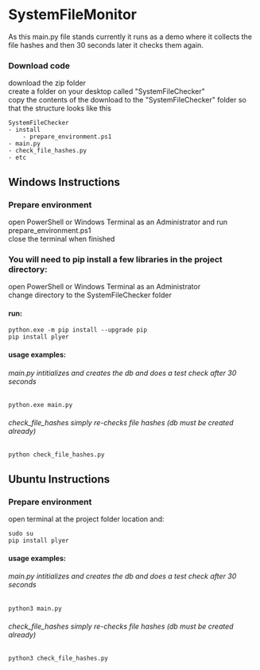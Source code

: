 # SystemFileMonitor

As this main.py file stands currently it runs as a demo where it collects the file hashes and then 30 seconds later it checks them again.

### Download code

download the zip folder<br>
create a folder on your desktop called "SystemFileChecker"<br>
copy the contents of the download to the "SystemFileChecker" folder so that the structure looks like this<br>
```
SystemFileChecker
- install
    - prepare_environment.ps1
- main.py
- check_file_hashes.py
- etc
```

## Windows Instructions

### Prepare environment

open PowerShell or Windows Terminal as an Administrator and run prepare_environment.ps1<br>
close the terminal when finished<br>

### You will need to pip install a few libraries in the project directory:

open PowerShell or Windows Terminal as an Administrator<br>
change directory to the SystemFileChecker folder<br>

#### run:

```
python.exe -m pip install --upgrade pip
pip install plyer
```

#### usage examples:

###### main.py intitializes and creates the db and does a test check after 30 seconds
```
python.exe main.py
```
###### check_file_hashes simply re-checks file hashes (db must be created already)
```
python check_file_hashes.py
```

## Ubuntu Instructions

### Prepare environment

open terminal at the project folder location and:

```
sudo su
pip install plyer
```

#### usage examples:

###### main.py intitializes and creates the db and does a test check after 30 seconds
```
python3 main.py
```
###### check_file_hashes simply re-checks file hashes (db must be created already)
```
python3 check_file_hashes.py
```



